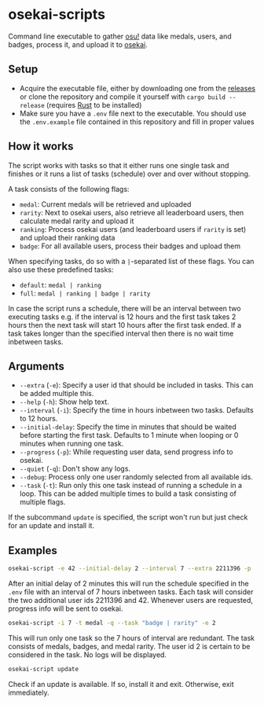 # osekai-scripts

Command line executable to gather [osu!](https://osu.ppy.sh/) data like medals, users, and badges, process it, and upload it to [osekai](http://osekai.net/).

## Setup

- Acquire the executable file, either by downloading one from the [releases](https://github.com/Osekai/scripts-rust/releases) or clone the repository and compile it yourself with `cargo build --release` (requires [Rust](https://www.rust-lang.org/) to be installed)
- Make sure you have a `.env` file next to the executable. You should use the `.env.example` file contained in this repository and fill in proper values

## How it works

The script works with tasks so that it either runs one single task and finishes or it runs a list of tasks (schedule) over and over without stopping.

A task consists of the following flags:
- `medal`: Current medals will be retrieved and uploaded
- `rarity`: Next to osekai users, also retrieve all leaderboard users, then calculate medal rarity and upload it
- `ranking`: Process osekai users (and leaderboard users if `rarity` is set) and upload their ranking data
- `badge`: For all available users, process their badges and upload them

When specifying tasks, do so with a `|`-separated list of these flags.
You can also use these predefined tasks:
- `default`: `medal | ranking`
- `full`: `medal | ranking | badge | rarity`

In case the script runs a schedule, there will be an interval between two executing tasks e.g. if the interval is 12 hours and the first task takes 2 hours then the next task will start 10 hours after the first task ended. If a task takes longer than the specified interval then there is no wait time inbetween tasks.

## Arguments

- `--extra` (`-e`): Specify a user id that should be included in tasks. This can be added multiple this.
- `--help` (`-h`): Show help text.
- `--interval` (`-i`): Specify the time in hours inbetween two tasks. Defaults to 12 hours.
- `--initial-delay`: Specify the time in minutes that should be waited before starting the first task. Defaults to 1 minute when looping or 0 minutes when running one task.
- `--progress` (`-p`): While requesting user data, send progress info to osekai.
- `--quiet` (`-q`): Don't show any logs.
- `--debug`: Process only one user randomly selected from all available ids.
- `--task` (`-t`): Run only this one task instead of running a schedule in a loop. This can be added multiple times to build a task consisting of multiple flags.

If the subcommand `update` is specified, the script won't run but just check for an update and install it.

## Examples

```sh
osekai-script -e 42 --initial-delay 2 --interval 7 --extra 2211396 -p
```
After an initial delay of 2 minutes this will run the schedule specified in the `.env` file with an interval of 7 hours inbetween tasks. Each task will consider the two additional user ids 2211396 and 42. Whenever users are requested, progress info will be sent to osekai.

```sh
osekai-script -i 7 -t medal -q --task "badge | rarity" -e 2
```
This will run only one task so the 7 hours of interval are redundant. The task consists of medals, badges, and medal rarity. The user id 2 is certain to be considered in the task. No logs will be displayed.

```sh
osekai-script update
```
Check if an update is available. If so, install it and exit. Otherwise, exit immediately.